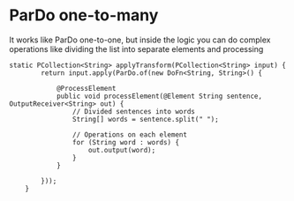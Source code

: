 <!--
Licensed under the Apache License, Version 2.0 (the "License");
you may not use this file except in compliance with the License.
You may obtain a copy of the License at
http://www.apache.org/licenses/LICENSE-2.0
Unless required by applicable law or agreed to in writing, software
distributed under the License is distributed on an "AS IS" BASIS,
WITHOUT WARRANTIES OR CONDITIONS OF ANY KIND, either express or implied.
See the License for the specific language governing permissions and
limitations under the License.
-->
# ParDo one-to-many

It works like ParDo one-to-one, but inside the logic you can do complex operations like dividing the list into separate elements and processing

```
static PCollection<String> applyTransform(PCollection<String> input) {
        return input.apply(ParDo.of(new DoFn<String, String>() {

            @ProcessElement
            public void processElement(@Element String sentence, OutputReceiver<String> out) {
                // Divided sentences into words
                String[] words = sentence.split(" ");

                // Operations on each element
                for (String word : words) {
                    out.output(word);
                }
            }

        }));
    }
```
